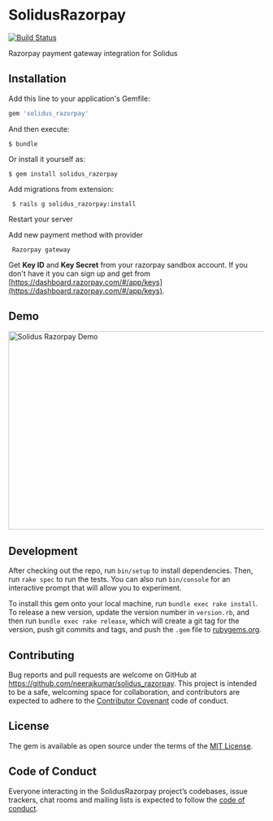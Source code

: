 # SolidusRazorpay

[![Build Status](https://travis-ci.com/neerajkumar/solidus-razorpay.svg?branch=master)](https://travis-ci.org/neerajkumar/solidus-razorpay)

Razorpay payment gateway integration for Solidus


## Installation

Add this line to your application's Gemfile:

```ruby
gem 'solidus_razorpay'
```

And then execute:

    $ bundle

Or install it yourself as:

    $ gem install solidus_razorpay

Add migrations from extension:

     $ rails g solidus_razorpay:install

Restart your server

Add new payment method with provider

     Razorpay gateway

Get **Key ID** and **Key Secret** from your razorpay sandbox account. If you don't have it you can sign up and get from
[https://dashboard.razorpay.com/#/app/keys](https://dashboard.razorpay.com/#/app/keys).

## Demo

<img src="app/assets/images/solidus-razorpay.gif" alt="Solidus Razorpay Demo" width="740" height="390" class='img-responsive'>

## Development

After checking out the repo, run `bin/setup` to install dependencies. Then, run `rake spec` to run the tests. You can also run `bin/console` for an interactive prompt that will allow you to experiment.

To install this gem onto your local machine, run `bundle exec rake install`. To release a new version, update the version number in `version.rb`, and then run `bundle exec rake release`, which will create a git tag for the version, push git commits and tags, and push the `.gem` file to [rubygems.org](https://rubygems.org).

## Contributing

Bug reports and pull requests are welcome on GitHub at https://github.com/neerajkumar/solidus_razorpay. This project is intended to be a safe, welcoming space for collaboration, and contributors are expected to adhere to the [Contributor Covenant](http://contributor-covenant.org) code of conduct.

## License

The gem is available as open source under the terms of the [MIT License](https://opensource.org/licenses/MIT).

## Code of Conduct

Everyone interacting in the SolidusRazorpay project’s codebases, issue trackers, chat rooms and mailing lists is expected to follow the [code of conduct](https://github.com/neerajkumar/solidus_razorpay/blob/master/CODE_OF_CONDUCT.md).

